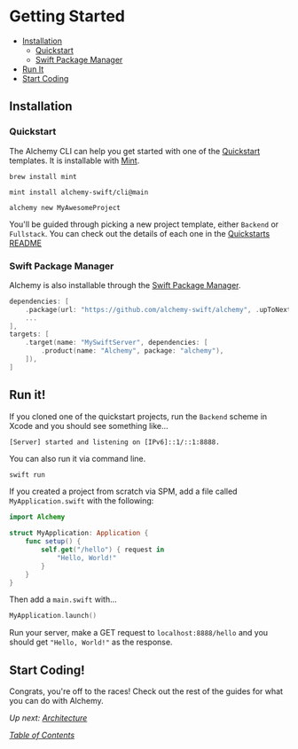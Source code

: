 # Getting Started

- [Installation](#installation)
  * [Quickstart](#quickstart)
  * [Swift Package Manager](#swift-package-manager)
- [Run It](#run-it)
- [Start Coding](#start-coding)

## Installation

### Quickstart

The Alchemy CLI can help you get started with one of the [Quickstart](../Quickstarts/) templates. It is installable with [Mint](https://github.com/yonaskolb/Mint).

```shell
brew install mint
```

```shell
mint install alchemy-swift/cli@main
```

```shell
alchemy new MyAwesomeProject
```

You'll be guided through picking a new project template, either `Backend` or `Fullstack`. You can check out the details of each one in the [Quickstarts README](../Quickstarts/)

### Swift Package Manager

Alchemy is also installable through the [Swift Package Manager](https://github.com/apple/swift-package-manager).

```swift
dependencies: [
    .package(url: "https://github.com/alchemy-swift/alchemy", .upToNextMinor(from: "0.1.0"))
    ...
],
targets: [
    .target(name: "MySwiftServer", dependencies: [
        .product(name: "Alchemy", package: "alchemy"),
    ]),
]
```

## Run it!

If you cloned one of the quickstart projects, run the `Backend` scheme in Xcode and you should see something like...

```
[Server] started and listening on [IPv6]::1/::1:8888.
```

You can also run it via command line.

```bash
swift run
```

If you created a project from scratch via SPM, add a file called `MyApplication.swift` with the following:

```swift
import Alchemy

struct MyApplication: Application {
    func setup() {
        self.get("/hello") { request in
            "Hello, World!"
        }
    }
}
```

Then add a `main.swift` with...

```swift
MyApplication.launch()
```
Run your server, make a GET request to `localhost:8888/hello` and you should get `"Hello, World!"` as the response.

## Start Coding!

Congrats, you're off to the races! Check out the rest of the guides for what you can do with Alchemy.

_Up next: [Architecture](1a_Architecture.md)_

_[Table of Contents](/Docs#docs)_
